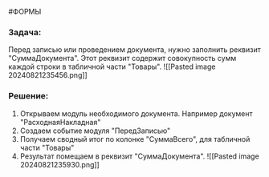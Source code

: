 #ФОРМЫ
### Задача:
Перед записью или проведением документа, нужно заполнить реквизит "СуммаДокумента".
Этот реквизит содержит совокупность сумм каждой строки в табличной части "Товары".
![[Pasted image 20240821235456.png]]

### Решение:
1. Открываем модуль необходимого документа. Например документ "РасходнаяНакладная"
2. Создаем событие модуля "ПередЗаписью"
3. Получаем сводный итог по колонке "СуммаВсего", для табличной части "Товары"
4. Результат помещаем в реквизит "СуммаДокумента".
![[Pasted image 20240821235930.png]]